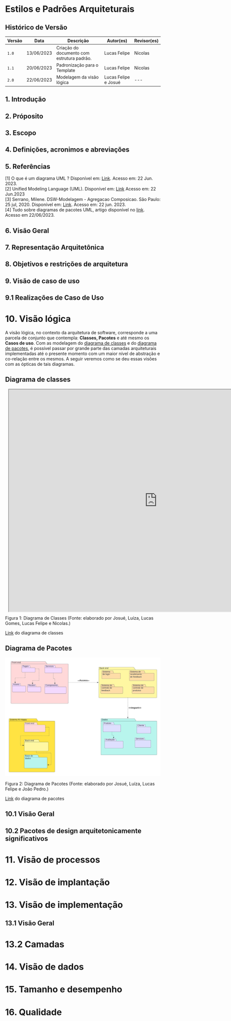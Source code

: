# Estilos e Padrões Arquiteturais

## Histórico de Versão

| Versão | Data | Descrição | Autor(es) | Revisor(es) |
|--------|------|-----------|-----------|-------------|
| `1.0`  | 13/06/2023 | Criação do documento com estrutura padrão.          | Lucas Felipe  | Nicolas            |
| `1.1`  | 20/06/2023 | Padronização para o Template  | Lucas Felipe  | Nicolas            |
| `2.0`  | 22/06/2023 | Modelagem da visão lógica  | Lucas Felipe e Josué  | ---            |

## 1. Introdução

<!--A introdução do Documento de Arquitetura de Software fornece uma visão geral de todo o Documento de Arquitetura de Software. Inclui o propósito, escopo, definições, acrônimos, abreviações, referências e visão geral do Documento de Arquitetura de Software.-->

## 2. Próposito

<!--Este documento fornece uma visão geral abrangente da arquitetura do sistema, usando várias visualizações arquitetônicas diferentes para representar diferentes aspectos do sistema. Destina-se a capturar e transmitir as decisões arquiteturais significativas que foram feitas no sistema.-->

## 3. Escopo

<!--Esta seção define a função ou propósito do Documento de Arquitetura de Software, na documentação geral do projeto, e descreve brevemente a estrutura do documento. O público específico para o documento é identificado, com uma indicação de como se espera que eles usem o documento.-->

## 4. Definições, acronimos e abreviações

<!--Esta subseção fornece as definições de todos os termos, acrônimos e abreviações necessários para interpretar adequadamente o Documento de Arquitetura de Software. Esta informação pode ser fornecida por referência ao Glossário do projeto.-->

## 5. Referências

[1] O que é um diagrama UML ? Disponível em: [Link](https://www.lucidchart.com/pages/pt/o-que-e-diagrama-de-classe-uml). Acesso em: 22 Jun. 2023. <br/>
[2] Unified Modeling Language (UML). Disponível em: [Link](http://www.deinf.ufma.br/~acmo/MOO_Intro.pdf) Acesso em: 22 Jun.2023 </br>
[3] Serrano, Milene. DSW-Modelagem - Agregacao Composicao. São Paulo: 25 jul, 2020. Disponível em: [Link](https://unbbr-my.sharepoint.com/personal/mileneserrano_unb_br/_layouts/15/stream.aspx?id=%2Fpersonal%2Fmileneserrano%5Funb%5Fbr%2FDocuments%2FArqDSW%20%2D%20V%C3%ADdeosOriginais%2F05e%20%2D%20VideoAula%20%2D%20DSW%2DModelagem%20%2D%20Agregacao%20Composicao%2Emp4&ga=1). Acesso em: 22 jun. 2023. </br>
[4] Tudo sobre diagramas de pacotes UML, artigo disponível no [link](https://www.lucidchart.com/pages/pt/diagrama-de-pacotes-uml). Acesso em 22/06/2023.

<!--Esta subseção fornece uma lista completa de todos os documentos mencionados em qualquer outra parte do Documento de Arquitetura de Software. Identifique cada documento por título, número do relatório (se aplicável), data e organização de publicação. Especifique as fontes das quais as referências podem ser obtidas. Essas informações podem ser fornecidas por referência a um apêndice ou a outro documento.-->

## 6. Visão Geral

<!--Esta subseção descreve o que o restante do Documento de Arquitetura de Software contém e explica como o Documento de Arquitetura de Software é organizado.-->

## 7. Representação Arquitetônica

<!--Esta seção descreve qual arquitetura de software é para o sistema atual e como ela é representada. Das Visualizações de Caso de Uso, Lógica, Processo, Implantação e Implementação, ele enumera as visualizações necessárias e, para cada visualização, explica quais tipos de elementos de modelo ela contém.-->

## 8. Objetivos e restrições de arquitetura

<!--Esta seção descreve os requisitos e objetivos de software que têm algum impacto significativo na arquitetura; por exemplo, segurança, proteção, privacidade, uso de um produto pronto para uso, portabilidade, distr1ibuição e reutilização. Ele também captura as restrições especiais que podem ser aplicadas: estratégia de design e implementação, ferramentas de desenvolvimento, estrutura de equipe, cronograma, código legado e assim por diante.-->

## 9. Visão de caso de uso <!-- - Podemos por no projeto como bonus, mas não conta como entregavel -->

<!--Esta seção lista casos de uso ou cenários do modelo de casos de uso se eles representarem alguma funcionalidade central significativa do sistema final ou se tiverem uma grande cobertura arquitetônica - eles exercem muitos-->

## 9.1 Realizações de Caso de Uso

<!--Esta seção ilustra como o software realmente funciona, fornecendo algumas realizações selecionadas de caso de uso (ou cenário) e explica como os vários elementos do modelo de design contribuem para sua funcionalidade.-->

# 10. Visão lógica

A visão lógica, no contexto da arquitetura de software, corresponde a uma parcela de conjunto que contempla: **Classes, Pacotes** e até mesmo os **Casos de uso**. Com as modelagem do [diagrama de classes](https://unbarqdsw2023-1.github.io/2023.1_G5_ProjetoRiHappy/#/2.modelagem/estatica/diagramadeclasses) e do [diagrama de pacotes](https://unbarqdsw2023-1.github.io/2023.1_G5_ProjetoRiHappy/#/2.modelagem/estatica/diagramadepacotes), é possível passar por grande parte das camadas arquiteturais implementadas até o presente momento com um maior nível de abstração e co-relação entre os mesmos. A seguir veremos como se deu essas visões com as ópticas de tais diagramas.

## Diagrama de classes 

<div style="width: 960px; height: 720px; margin: 10px; position: relative;"><iframe allowfullscreen frameborder="1" style="width:960px; height:720px" src="https://lucid.app/documents/embedded/4dd6a296-dbea-46b7-8bb7-b515fbc1fb05" id="T8L9vwRvMBHK"></iframe>
</div>
<p class="legenda"> Figura 1: Diagrama de Classes (Fonte: elaborado por Josué, Luíza, Lucas Gomes, Lucas Felipe e Nicolas.)</p>

[Link](https://lucid.app/lucidchart/4dd6a296-dbea-46b7-8bb7-b515fbc1fb05/edit?invitationId=inv_32177c76-50f9-40b1-95df-7711173e673f&page=HWEp-vi-RSFO#) do diagrama de classes
## Diagrama de Pacotes

![Diagrama de pacotes](img/diagrama-de-pacotes.jpeg)
<p class="legenda"> Figura 2: Diagrama de Pacotes (Fonte: elaborado por Josué, Luíza, Lucas Felipe e João Pedro.)</p>

[Link](https://lucid.app/lucidchart/9956a0a6-44c2-40f3-a6fe-50e6dd67fb24/edit?page=0_0&invitationId=inv_616ce34d-7d0d-427c-88fc-734e31dcaf7c#) do diagrama de pacotes
## 10.1 Visão Geral

<!--Esta subseção descreve a decomposição geral do modelo de design em termos de sua hierarquia de pacotes e camadas.-->

## 10.2 Pacotes de design arquitetonicamente significativos

<!--Para cada pacote significativo, inclua uma subseção com seu nome, sua breve descrição e um diagrama com todas as classes e pacotes significativos contidos no pacote.
Para cada classe significativa no pacote, inclua seu nome, breve descrição e, opcionalmente, uma descrição de algumas de suas principais responsabilidades, operações e atributos.-->

# 11. Visão de processos

<!--Esta seção descreve a decomposição do sistema em processos leves (threads únicos de controle) e processos pesados ​​(agrupamentos de processos leves). Organize a seção por grupos de processos que se comunicam ou interagem. Descrever os principais modos de comunicação entre processos, como passagem de mensagens, interrupções.-->

# 12. Visão de implantação

<!--Esta seção descreve uma ou mais configurações de rede física (hardware) nas quais o software é implementado e executado. É uma visão do Modelo de Implantação. No mínimo para cada configuração deve indicar os nós físicos (computadores, CPUs) que executam o software e suas interconexões (barramento, LAN, ponto-a-ponto, etc.) Incluir também um mapeamento dos processos do Processo Visualize os nós físicos.-->

# 13. Visão de implementação

<!--Esta seção descreve a estrutura geral do modelo de implementação, a decomposição do software em camadas e subsistemas no modelo de implementação e quaisquer componentes importantes para a arquitetura.-->

## 13.1 Visão Geral

<!--Esta subseção nomeia e define as várias camadas e seus conteúdos, as regras que regem a inclusão de uma determinada camada e os limites entre as camadas. Inclua um diagrama de componentes que mostre as relações entre as camadas.-->

# 13.2 Camadas

<!--Para cada camada, inclua uma subseção com seu nome, uma enumeração dos subsistemas localizados na camada e um diagrama de componentes.-->

# 14. Visão de dados

<!--Uma descrição da perspectiva de armazenamento de dados persistente do sistema. Esta seção é opcional se houver poucos ou nenhum dado persistente, ou se a tradução entre o Modelo de Design e o Modelo de Dados for trivial.-->

# 15. Tamanho e desempenho

<!--Uma descrição das principais características de dimensionamento do software que afetam a arquitetura, bem como as restrições de desempenho de destino.-->

# 16. Qualidade

<!--Uma descrição de como a arquitetura de software contribui para todos os recursos (além da funcionalidade) do sistema: extensibilidade, confiabilidade, portabilidade e assim por diante. Se essas características tiverem um significado especial, como implicações de segurança, proteção ou privacidade, elas devem ser claramente delineadas.-->



